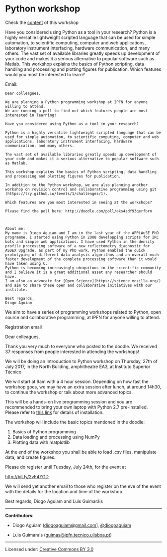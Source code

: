 #  Python workshop


Check the [content](content.md) of this workshop


Have you considered using Python as a tool in your research?
Python is a highly versatile lightweight scripted language that can be used for simple automation, to scientific computing, computer and web applications, laboratory instrument interfacing, hardware communication, and many others.
The vast set of available libraries greatly speeds up development of your code and makes it a serious alternative to popular software such as Matlab.
This workshop explains the basics of Python scripting, data handling and processing and plotting figures for publication.
Which features would you most be interested to learn?

Email:

    Dear colleagues,

    We are planning a Python programming workshop at IPFN for anyone willing to attend. 
    We are running a poll to find out which features people are most interested in learning!

    Have you considered using Python as a tool in your research?

    Python is a highly versatile lightweight scripted language that can be used for simple automation, to scientific computing, computer and web applications, laboratory instrument interfacing, hardware communication, and many others.

    The vast set of available libraries greatly speeds up development of your code and makes it a serious alternative to popular software such as Matlab.

    This workshop explains the basics of Python scripting, data handling and processing and plotting figures for publication.

    In addition to the Python workshop, we are also planning another workshop on revision control and collaborative programming using git (https://try.github.io/levels/1/challenges/1).

    Which features are you most interested in seeing at the workshops?

    Please find the poll here: http://doodle.com/poll/eks4zdf93qerfbrn



    About me:
    My name is Diogo Aguiam and I am in the last year of the APPLAuSE PhD programme. I started using Python in 2008 developping scripts for IRC bots and simple web applications. I have used Python in the density profile processing software of a new reflectometry diagnostic for ASDEX Upgrade, as part of my PhD work. Python enabled the quick prototyping of different data analysis algorithms and an overall much faster development of the complete processing software than it would have taken using C.
    Python is becoming increasingly ubiquitous in the scientific community and I believe it is a great additional asset any researcher should have.
    I am also an advocate for [Open Science](https://science.mozilla.org/) and aim to share these open and collaborative initiatives with our institute.

    Best regards,
    Diogo Aguiam




We aim to have a series of programming workshops related to Python, open source and collaborative programming, at IPFN for anyone willing to attend.



Registration email

Dear colleagues,

Thank you very much to everyone who posted to the doodle. We received 37 responses from people interested in attending the workshops!

We will be doing an Introduction to Python workshop on Thursday, 27th of July 2017, in the North Building, amphitheatre EA3, at Instituto Superior Técnico 

We will start at 9am with a 4 hour session.
Depending on how fast the workshop goes, we may have an extra session after lunch, at around 14h30, to continue the workshop or talk about more advanced topics.

This will be a hands-on live programming session and you are recommended to bring your own laptop with Python 2.7 pre-installed. 
Please refer to [this link](http://bit.ly/2uM7IWs) for details of installation.

The workshop will include the basic topics mentioned in the doodle:

1. Basics of Python programming
2. Data loading and processing using NumPy
3. Plotting data with matplotlib

At the end of the workshop you shall be able to load .csv files, manipulate data, and create figures.

Please do register until Tuesday, July 24th, for the event at

http://bit.ly/2vF4YGD

We will send yet another email to those who register on the eve of the event with the details for the location and time of the workshop.

Best regards,
Diogo Aguiam and Luis Guimarãis



---

**Contributors**:

* Diogo Aguiam (<diogoaguiam@gmail.com>], [@diogoaguiam](https://twitter.com/diogoaguiam)

* Luis Guimarais (<guimas@ipfn.tecnico.ulisboa.pt>)

--- 

Licensed under: [Creative Commons BY 3.0](http://creativecommons.org/licenses/by/3.0)
